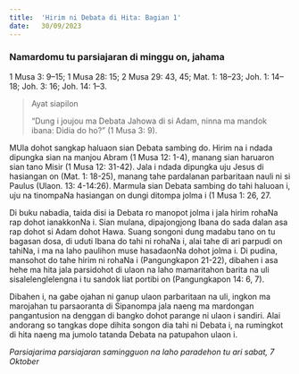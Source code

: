 ```yaml
---
title:  'Hirim ni Debata di Hita: Bagian 1'
date:   30/09/2023
---
```


### Namardomu tu parsiajaran di minggu on, jahama
1 Musa 3: 9–15; 1 Musa 28: 15; 2 Musa 29: 43, 45; Mat. 1: 18–23; Joh. 1: 14–18; Joh. 3: 16; Joh. 14: 1–3.

> <p>Ayat siapilon</p>
> “Dung i joujou ma Debata Jahowa di si Adam, ninna ma mandok ibana: Didia do ho?” (1 Musa 3: 9).

MUla dohot sangkap haluaon sian Debata sambing do. Hirim na i ndada dipungka sian na manjou Abram (1 Musa 12: 1-4), manang sian haruaron sian tano Misir (1 Musa 12: 31-42). Jala i ndada dipungka uju Jesus di hasiangan on (Mat. 1: 18-25), manang tahe pardalanan parbaritaan nauli ni si Paulus (Ulaon. 13: 4-14:26). Marmula sian Debata sambing do tahi haluoan i, uju na tinompaNa hasiangan on dungi ditompa jolma i (1 Musa 1: 26, 27.

Di buku nabadia, taida disi ia Debata ro manopot jolma i jala hirim rohaNa rap dohot ianakkonNa i. Sian mulana, dipajongjong Ibana do sada dalan asa rap dohot si Adam dohot Hawa. Suang songoni dung madabu tano on tu bagasan dosa, di uduti Ibana do tahi ni rohaNa i, alai tahe di ari parpudi on tahiNa, i ma na laho paulihon muse hasadaonNa dohot jolma i. Di pudina, mansohot do tahe hirim ni rohaNa i (Pangungkapon 21-22), dibahen i asa hehe ma hita jala parsidohot di ulaon na laho mamaritahon barita na uli sisalelenglelengna i tu sandok liat portibi on (Pangungkapon 14: 6, 7).

Dibahen i, na gabe ojahan ni ganup ulaon parbaritaan na uli, ingkon ma marojahan tu parsaoranta di Sipanompa jala naeng ma mardongan pangantusion na denggan di bangko dohot parange ni ulaon i sandiri. Alai andorang so tangkas dope dihita songon dia tahi ni Debata i, na rumingkot di hita naeng ma jumolo tatanda Debata na patupahon ulaon i.

_Parsiajarima parsiajaran samingguon na laho paradehon tu ari sabat, 7 Oktober_